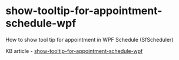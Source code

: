 # show-tooltip-for-appointment-schedule-wpf
How to show tool tip for appointment in WPF Schedule (SfScheduler)

KB article - [show-tooltip-for-appointment-schedule-wpf](https://www.syncfusion.com/kb/12235/how-to-show-tooltip-for-appointment-in-wpf-scheduler-calendar)
